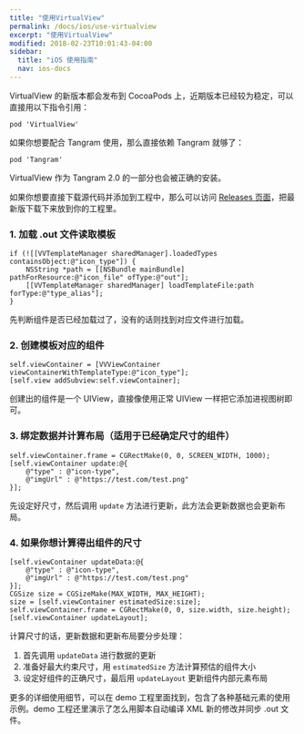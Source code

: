 ```yaml
---
title: "使用VirtualView"
permalink: /docs/ios/use-virtualview
excerpt: "使用VirtualView"
modified: 2018-02-23T10:01:43-04:00
sidebar:
  title: "iOS 使用指南"
  nav: ios-docs
---
```


VirtualView 的新版本都会发布到 CocoaPods 上，近期版本已经较为稳定，可以直接用以下指令引用：

```
pod 'VirtualView'
```

如果你想要配合 Tangram 使用，那么直接依赖 Tangram 就够了：

```
pod 'Tangram'
```

VirtualView 作为 Tangram 2.0 的一部分也会被正确的安装。

如果你想要直接下载源代码并添加到工程中，那么可以访问 [Releases 页面](https://github.com/alibaba/VirtualView-iOS/releases)，把最新版下载下来放到你的工程里。

### 1. 加载 .out 文件读取模板

```
if (![[VVTemplateManager sharedManager].loadedTypes containsObject:@"icon_type"]) {
    NSString *path = [[NSBundle mainBundle] pathForResource:@"icon_file" ofType:@"out"];
    [[VVTemplateManager sharedManager] loadTemplateFile:path forType:@"type_alias"];
}
```

先判断组件是否已经加载过了，没有的话则找到对应文件进行加载。

### 2. 创建模板对应的组件

```
self.viewContainer = [VVViewContainer viewContainerWithTemplateType:@"icon_type"];
[self.view addSubview:self.viewContainer];
```

创建出的组件是一个 UIView，直接像使用正常 UIView 一样把它添加进视图树即可。

### 3. 绑定数据并计算布局（适用于已经确定尺寸的组件）

```
self.viewContainer.frame = CGRectMake(0, 0, SCREEN_WIDTH, 1000);
[self.viewContainer update:@{
    @"type" : @"icon-type",
    @"imgUrl" : @"https://test.com/test.png"
}];
```

先设定好尺寸，然后调用 `update` 方法进行更新，此方法会更新数据也会更新布局。

### 4. 如果你想计算得出组件的尺寸

```
[self.viewContainer updateData:@{
    @"type" : @"icon-type",
    @"imgUrl" : @"https://test.com/test.png"
}];
CGSize size = CGSizeMake(MAX_WIDTH, MAX_HEIGHT);
size = [self.viewContainer estimatedSize:size];
self.viewContainer.frame = CGRectMake(0, 0, size.width, size.height);
[self.viewContainer updateLayout];
```

计算尺寸的话，更新数据和更新布局要分步处理：

1. 首先调用 `updateData` 进行数据的更新
2. 准备好最大约束尺寸，用 `estimatedSize` 方法计算预估的组件大小
3. 设定好组件的正确尺寸，最后用 `updateLayout` 更新组件内部元素布局

更多的详细使用细节，可以在 demo 工程里面找到，包含了各种基础元素的使用示例。demo 工程还里演示了怎么用脚本自动编译 XML 新的修改并同步 .out 文件。